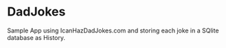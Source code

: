 # DadJokes

Sample App using IcanHazDadJokes.com and storing each joke in a SQlite database as History.
